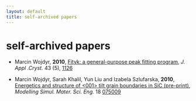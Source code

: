 ```yaml
---
layout: default
title: self-archived papers
---
```


self-archived papers
====================

* Marcin Wojdyr, **2010**,
  [Fityk: a general-purpose peak fitting program](http://wojdyr.github.io/fityk-JAC-10-reprint.pdf),
  _J. Appl .Cryst._ 43 (5), [1126](http://dx.doi.org/10.1107/S0021889810030499)

* Marcin Wojdyr, Sarah Khalil, Yun Liu and Izabela Szlufarska, **2010**,
  [Energetics and structure of &lt;001&gt; tilt grain boundaries in SiC (pre-print)](http://wojdyr.github.io/Wojdyr-tilt_GB_in_SiC-MSMSE-2010.pdf),
  _Modelling Simul. Mater. Sci. Eng._ 18 [075009](http://dx.doi.org/10.1088/0965-0393/18/7/075009)

